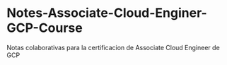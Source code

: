 # Notes-Associate-Cloud-Enginer-GCP-Course
Notas colaborativas para la certificacion de Associate Cloud Engineer de GCP

